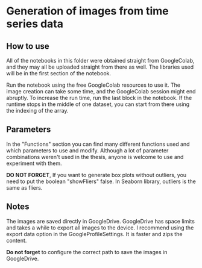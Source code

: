 # Generation of images from time series data

## How to use

All of the notebooks in this folder were obtained straight from GoogleColab, and they may all be uploaded straight from there as well.
The libraries used will be in the first section of the notebook.

Run the notebook using the free GoogleColab resources to use it. The image creation can take some time, and the GoogleColab session might end abruptly. To increase the run time, run the last block in the notebook. If the runtime stops in the middle of one dataset, you can start from there using the indexing of the array.

## Parameters

In the "Functions" section you can find many different functions used and which parameters to use and modify. Although a lot of parameter combinations weren't used in the thesis, anyone is welcome to use and experiment with them.

**DO NOT FORGET**, If you want to generate box plots without outliers, you need to put the boolean "showFliers" false. In Seaborn library, outliers is the same as fliers.

## Notes

The images are saved directly in GoogleDrive. GoogleDrive has space limits and takes a while to export all images to the device. I recommend using the export data option in the GoogleProfileSettings. It is faster and zips the content. 

**Do not forget** to configure the correct path to save the images in GoogleDrive.
